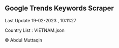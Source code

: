 

## Google Trends Keywords Scraper 
 
Last Update 19-02-2023 , 10:11:27

Country List :
VIETNAM.json



© Abdul Muttaqin 
